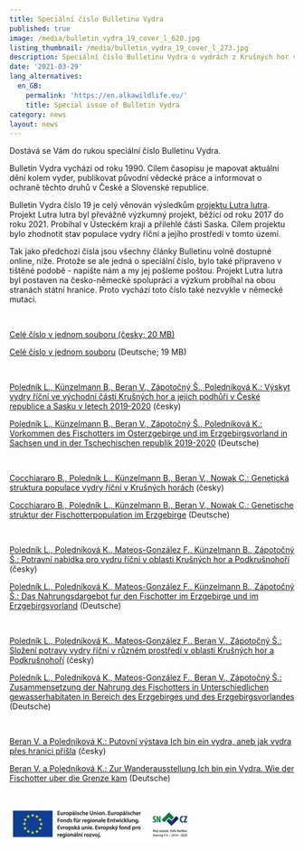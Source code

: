 ```yaml
---
title: Speciální číslo Bulletinu Vydra
published: true
image: /media/bulletin_vydra_19_cover_l_620.jpg
listing_thumbnail: /media/bulletin_vydra_19_cover_l_273.jpg
description: Speciální číslo Bulletinu Vydra o vydrách z Krušných hor vychází.
date: '2021-03-29'
lang_alternatives:
  en_GB:
    permalink: 'https://en.alkawildlife.eu/'
    title: Special issue of Bulletin Vydra
category: news
layout: news
---
```

Dostává se Vám do rukou speciální číslo Bulletinu Vydra. 

Bulletin Vydra vychází od roku 1990. Cílem časopisu je mapovat aktuální dění kolem vyder, publikovat původní vědecké práce a informovat o ochraně těchto druhů v České a Slovenské republice. 

Bulletin Vydra číslo 19 je celý věnován výsledkům [projektu Lutra lutra](/projects/lutra-lutra). Projekt Lutra lutra byl převážně výzkumný projekt, běžící od roku 2017 do roku 2021. Probíhal v Ústeckém kraji a přilehlé části Saska. Cílem projektu bylo zhodnotit stav populace vydry říční a jejího prostředí v tomto území. 

Tak jako předchozí čísla jsou všechny články Bulletinu volně dostupné online, níže. Protože se ale jedná o speciální číslo, bylo také připraveno v tištěné podobě - napište nám a my jej pošleme poštou. Projekt Lutra lutra byl postaven na česko-německé spolupráci a výzkum probíhal na obou stranách státní hranice. Proto vychází toto číslo také nezvykle v německé mutaci. 

<br/>

[Celé číslo v jednom souboru (česky; 20 MB)](/media/bulletin_VYDRA_19_complet_web.pdf)

[Celé číslo v jednom souboru](/media/bulletin_VYDRA_german_web.pdf) (Deutsche; 19 MB)

<br/>

[Poledník L., Künzelmann B., Beran V., Zápotočný Š., Poledníková K.: Výskyt vydry říční ve východní části Krušných hor a jejich podhůří v České republice a Sasku v letech 2019-2020](/media/bulletin_VYDRA_19_Polednik_etal_occurence_7_25.pdf) (česky)

[Poledník L., Künzelmann B., Beran V., Zápotočný Š., Poledníková K.: Vorkommen des Fischotters im Osterzgebirge und im Erzgebirgsvorland in Sachsen und in der Tschechischen republik 2019-2020](/media/bulletin_VYDRA_Deutsche_Vorkommen.pdf) (Deutsche)

<br/>

[Cocchiararo B., Poledník L., Künzelmann B., Beran V., Nowak C.: Genetická struktura populace vydry říční v Krušných horách](/media/bulletin_VYDRA_19_Cocchiararo_etal_26_35.pdf) (česky)

[Cocchiararo B., Poledník L., Künzelmann B., Beran V., Nowak C.: Genetische struktur der Fischotterpopulation im Erzgebirge](/media/bulletin_VYDRA_Deutsche_Genetische.pdf) (Deutsche)

<br/>

[Poledník L., Poledníková K., Mateos-González F., Künzelmann B., Zápotočný Š.: Potravní nabídka pro vydru říční v oblasti Krušných hor a Podkrušnohoří](/media/bulletin_VYDRA_19_Polednik_etal_prey_36_59.pdf)  (česky)

[Poledník L., Poledníková K., Mateos-González F., Künzelmann B., Zápotočný Š.: Das Nahrungsdargebot fur den Fischotter im Erzgebirge und im Erzgebirgsvorland](/media/bulletin_VYDRA_Deutsche_Nahrungsdargebot.pdf)  (Deutsche)

<br/>

[Poledník L., Poledníková K., Mateos-González F., Beran V., Zápotočný Š.: Složení potravy vydry říční v různém prostředí v oblasti Krušných hor a Podkrušnohoří](/media/bulletin_VYDRA_19_Polednik_etal_diet_60_76.pdf) (česky)

[Poledník L., Poledníková K., Mateos-González F., Beran V., Zápotočný Š.: Zusammensetzung der Nahrung des Fischotters in Unterschiedlichen gewasserhabitaten in Bereich des Erzgebirges und des Erzgebirgsvorlandes](</media/bulletin VYDRA_Deutsche_Nahrung.pdf>) (Deutsche)

<br/>

[Beran V. a Poledníková K.: Putovní výstava Ich bin ein vydra, aneb jak vydra přes hranici přišla](/media/bulletin_VYDRA_19_Beran_77_99.pdf) (česky)

[Beran V. a Poledníková K.: Zur Wanderausstellung Ich bin ein Vydra. Wie der Fischotter uber die Grenze kam](</media/bulletin VYDRA_Deutsche_Ausstellung.pdf>) (Deutsche)

<br/>

![](/media/spojene-loga_320.jpg)
